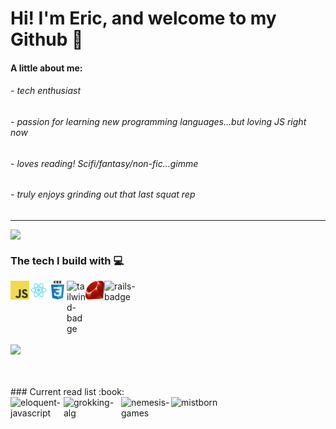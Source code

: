 
# Hi! I'm Eric, and welcome to my Github :wave:

#### A little about me: 
###### - tech enthusiast 
###### - passion for learning new programming languages...but loving JS right now 
###### - loves reading! Scifi/fantasy/non-fic...gimme 
###### - truly enjoys grinding out that last squat rep  

***
<div align="">
  <div style="display: flex; align-items: flex-start">
    <img align="top" src="https://github-readme-stats.vercel.app/api?username=kwayzaar&theme=gruvbox" />
  </div> 
<!--   [![Top Langs](https://github-readme-stats.vercel.app/api?username=kwayzaar&theme=gruvbox)](https://github.com/kwayzaar/github-readme-stats)   -->

  
### The tech I build with :computer: 
<div style="display: flex; flex-direction: column">
  <div style="width: 100%" align="left">  
    <img align="left" width="30px" alt="js-badge" src="https://raw.githubusercontent.com/github/explore/80688e429a7d4ef2fca1e82350fe8e3517d3494d/topics/javascript/javascript.png" />
    <img align="left" width="30px" alt="react-badge" src="https://raw.githubusercontent.com/github/explore/80688e429a7d4ef2fca1e82350fe8e3517d3494d/topics/react/react.png" />
    <img align="left" width="30px" alt="css-badge" src="https://raw.githubusercontent.com/github/explore/80688e429a7d4ef2fca1e82350fe8e3517d3494d/topics/css/css.png" />
    <img align="left" width="30px" alt="tailwind-badge" src="https://user-images.githubusercontent.com/98990/89711240-4172a200-d989-11ea-8d51-4aaf922fa407.png" />
    <img align="left" width="30px" alt="ruby-badge" src="https://raw.githubusercontent.com/github/explore/80688e429a7d4ef2fca1e82350fe8e3517d3494d/topics/ruby/ruby.png" />
    <img align="left" width="60px" alt="rails-badge" src="https://camo.githubusercontent.com/4d6148f7e45a3dc16811f96438cc4b53c6df19af8c491c5eb73d4579cbbb4bd3/68747470733a2f2f727562796f6e7261696c732e6f72672f696d616765732f7261696c732d6c6f676f2e737667" />
  </div>
  <br/>
  <!-- language counter -->
  <div style="width: 100%" align="left">
    <img align="left" style="" src="https://github-readme-stats.vercel.app/api/top-langs/?username=kwayzaar&hide_title=true&layout=compact&theme=gruvbox" />
  </div>
  <br/>
</div>


<!-- [![Top Langs](https://github-readme-stats.vercel.app/api/top-langs/?username=kwayzaar&hide_title=true&layout=compact&theme=gruvbox)](https://github.com/kwayzaar/github-readme-stats) -->

<br>
<br/>
### Current read list :book:
<div style="width: 100%">
  <img align="left" width="85px" alt="eloquent-javascript" src="https://eloquentjavascript.net/img/cover.jpg" />
  <img align="left" width="92px" alt="grokking-alg" src="https://images.manning.com/360/480/resize/book/3/0b325da-eb26-4e50-8a2a-46042c647083/Bhargava-Algorithms_hires.png" />
  <img align="left" width="80px" alt="nemesis-games" src="https://static.wikia.nocookie.net/expanse/images/6/60/Nemesis_Games.jpg/revision/latest/scale-to-width-down/329?cb=20140808222629" />
  <img align="left" width="80px" alt="mistborn" src="https://upload.wikimedia.org/wikipedia/en/thumb/4/44/Mistborn-cover.jpg/220px-Mistborn-cover.jpg" /><br />
</div>


<!--
**Kwayzaar/kwayzaar** is a ✨ _special_ ✨ repository because its `README.md` (this file) appears on your GitHub profile.

Here are some ideas to get you started:

- 🔭 I’m currently working on ...
- 🌱 I’m currently learning ...
- 👯 I’m looking to collaborate on ...
- 🤔 I’m looking for help with ...
- 💬 Ask me about ...
- 📫 How to reach me: ...
- 😄 Pronouns: ...
- ⚡ Fun fact: ...
-->
